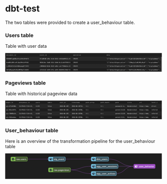 # dbt-test

The two tables were provided to create a user_behaviour table.

### Users table 
 Table with user data
 
 <img src="users.png" />

### Pageviews table 
 Table with historical pageview data
 
 <img src="pageviews.png" />

### User_behaviour table
 Here is an overview of the transformation pipeline for the user_behaviour table
 
 <img src="lineage.png" />
